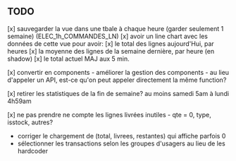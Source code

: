 ## TODO

[x] sauvegarder la vue dans une tbale à chaque heure (garder seulement 1 semaine) (ELEC_1h_COMMANDES_LN)
[x] avoir un line chart avec les données de cette vue pour avoir:
    [x] le total des lignes aujourd'Hui, par heures
    [x] la moyenne des lignes de la semaine dernière, par heure (en shadow)
    [x] le total actuel MAJ aux 5 min.

[x] convertir en components
    - améliorer la gestion des components
    - au lieu d'appeler un API, est-ce qu'on peut appeler directement la même function?
    
[x] retirer les statistiques de la fin de semaine? au moins samedi 5am à lundi 4h59am

[x] ne pas prendre ne compte les lignes livrées inutiles
    - qte = 0, type, isstock, autres?

- corriger le chargement de (total, livrees, restantes) qui affiche parfois 0
- sélectionner les transactions selon les groupes d'usagers au lieu de les hardcoder
